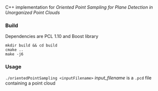 C++ implementation for *Oriented Point Sampling for Plane Detection in Unorganized Point Clouds*

### Build
Dependencies are PCL 1.10 and Boost library
```
mkdir build && cd build
cmake ..
make -j6
```
### Usage
`./orientedPointSampling <inputFilename>`
*input_filename* is a `.pcd` file containing a point cloud
